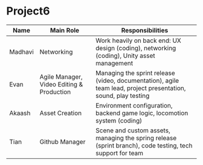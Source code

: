 # Project6


Name | Main Role | Responsibilities 
--- | --- | ---
Madhavi | Networking | Work heavily on back end: UX design (coding), networking (coding), Unity asset management
Evan | Agile Manager, Video Editing & Production | Managing the sprint release (video, documentation), agile team lead, project presentation, sound, play testing
Akaash | Asset Creation | Environment configuration, backend game logic, locomotion system (coding)
Tian | Github Manager | Scene and custom assets, managing the spring release (sprint branch), code testing, tech support for team